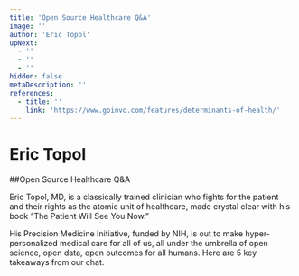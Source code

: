 ```yaml
---
title: 'Open Source Healthcare Q&A'
image: ''
author: 'Eric Topol'
upNext:
  - ''
  - ''
  - ''
hidden: false
metaDescription: ''
references:
  - title: ''
    link: 'https://www.goinvo.com/features/determinants-of-health/'
---
```


# Eric Topol

##Open Source Healthcare Q&A

Eric Topol, MD, is a classically trained clinician who fights for the patient and their rights as the atomic unit of healthcare, made crystal clear with his book “The Patient Will See You Now.”

His Precision Medicine Initiative, funded by NIH, is out to make hyper-personalized medical care for all of us, all under the umbrella of open science, open data, open outcomes for all humans. Here are 5 key takeaways from our chat.
